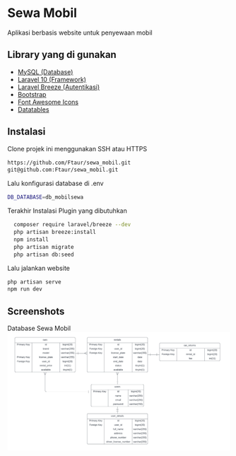 
# Sewa Mobil

Aplikasi berbasis website untuk penyewaan mobil
## Library yang di gunakan

 - [MySQL (Database)](https://www.apachefriends.org/)
 - [Laravel 10 (Framework)](https://laravel.com/)
 - [Laravel Breeze (Autentikasi)](https://github.com/laravel/breeze)
 - [Bootstrap](https://getbootstrap.com/)
 - [Font Awesome Icons](https://fontawesome.com/icons)
 - [Datatables](https://datatables.net/)
## Instalasi

Clone projek ini menggunakan SSH atau HTTPS

```bash
https://github.com/Ftaur/sewa_mobil.git
git@github.com:Ftaur/sewa_mobil.git
```
Lalu konfigurasi database di .env

```bash
DB_DATABASE=db_mobilsewa
```
Terakhir Instalasi Plugin yang dibutuhkan

```bash
  composer require laravel/breeze --dev
  php artisan breeze:install
  npm install
  php artisan migrate
  php artisan db:seed
```
Lalu jalankan website
```bash
php artisan serve
npm run dev
```

## Screenshots

Database Sewa Mobil
![Database](/public/img/database/database_sewa_mobil.png)

